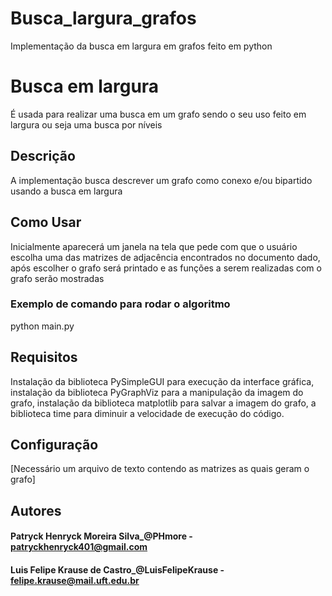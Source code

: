 # Busca_largura_grafos

Implementação da busca em largura em grafos feito em python

# Busca em largura

É usada para realizar uma busca em um grafo sendo o seu uso feito em largura ou seja uma busca por níveis

## Descrição

A implementação busca descrever um grafo como conexo e/ou bipartido usando a busca em largura

## Como Usar

Inicialmente aparecerá um janela na tela que pede com que o usuário escolha uma das matrizes de adjacência encontrados no documento dado, após escolher o grafo será printado e as funções a serem realizadas com o grafo serão mostradas


### Exemplo de comando para rodar o algoritmo
python main.py


## Requisitos

Instalação da biblioteca PySimpleGUI para execução da interface gráfica, instalação da biblioteca PyGraphViz para a manipulação da imagem do grafo, instalação da biblioteca matplotlib para salvar a imagem do grafo, a biblioteca time para diminuir a velocidade de execução do código.

## Configuração

[Necessário um arquivo de texto contendo as matrizes as quais geram o grafo]


## Autores

#### Patryck Henryck Moreira Silva_@PHmore - patryckhenryck401@gmail.com 
#### Luis Felipe Krause de Castro_@LuisFelipeKrause - felipe.krause@mail.uft.edu.br
